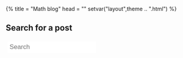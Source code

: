 {%
title = "Math blog"
head = ""
setvar("layout",theme .. ".html")
%}

## Search for a post

<style>
	input[type=text]#search{
		border: none;
		outline: none;
		border-bottom: 3px solid var(--accent);
		padding: 5px;
		margin: 5px;
		font-size: 1.2em;
	}
</style>
<input id="search" placeholder="Search" type="text"/>
<div id="results"></div>

<script>
	let posts = [
	{% for i in pairs(posts) do %}
		{
			title: `{{ posts[i].title }}`,
			url: `{{ string.gsub(posts[i].url,"\\","/") }}`,
			description: `{{ posts[i].description }}`
		},
	{% end %}
	];

	search.onkeyup = () => {
		let query = search.value;
		let s = [];
		if(query === ""){
			results.innerHTML = "";
			return;
		}
		for(let i = 0;i < posts.length;i++){
			if(
				posts[i].title.indexOf(query) !== -1 ||
				posts[i].description.indexOf(query) !== -1
			){
				s.push(`
					<a href="${posts[i].url}">
					<div class='card'>
						<h3 class='title'>${posts[i].title}</h3>
						<p>
							${posts[i].description}
						</p>
					</div>
					</a>
				`)
			}
		}
		results.innerHTML = s.join("");
	}
</script>
